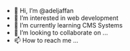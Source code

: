- 👋 Hi, I’m @adeljaffan
- 👀 I’m interested in web development
- 🌱 I’m currently learning CMS Systems
- 💞️ I’m looking to collaborate on ...
- 📫 How to reach me ...

<!---
adeljaffan/adeljaffan is a ✨ special ✨ repository because its `README.md` (this file) appears on your GitHub profile.
You can click the Preview link to take a look at your changes.
--->
